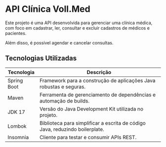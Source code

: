 # API Clínica Voll.Med

Este projeto é uma API desenvolvida para gerenciar uma clínica médica, com foco em cadastrar, ler, consultar e excluir cadastros de médicos e pacientes. 

Além disso, é possível agendar e cancelar consultas.

## Tecnologias Utilizadas

| Tecnologia     | Descrição                                              |
|----------------|--------------------------------------------------------|
| Spring Boot    | Framework para a construção de aplicações Java robustas e seguras. |
| Maven          | Ferramenta de gerenciamento de dependências e automação de builds. |
| JDK 17         | Versão do Java Development Kit utilizada no projeto.   |
| Lombok         | Biblioteca para simplificar a escrita de código Java, reduzindo boilerplate. |
| Insomnia       | Cliente para testar e consumir APIs REST.              |

